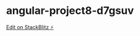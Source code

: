 # angular-project8-d7gsuv

[Edit on StackBlitz ⚡️](https://stackblitz.com/edit/angular-project8-d7gsuv)